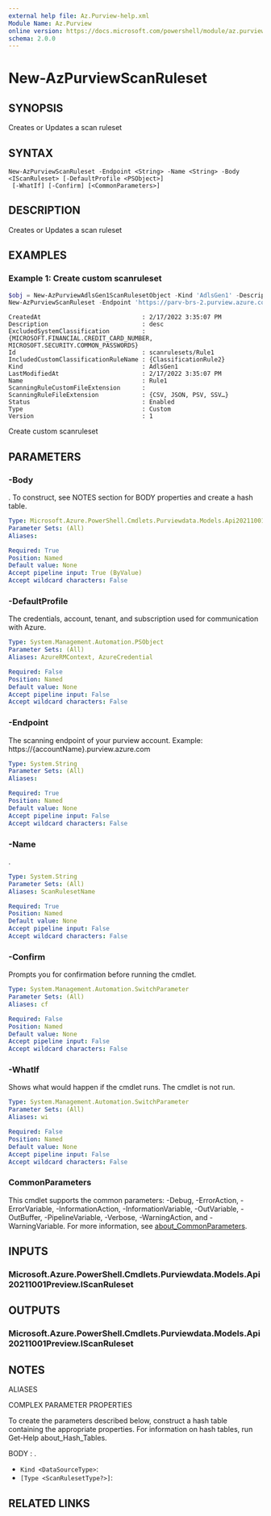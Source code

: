 ```yaml
---
external help file: Az.Purview-help.xml
Module Name: Az.Purview
online version: https://docs.microsoft.com/powershell/module/az.purview/new-azpurviewscanruleset
schema: 2.0.0
---
```


# New-AzPurviewScanRuleset

## SYNOPSIS
Creates or Updates a scan ruleset

## SYNTAX

```
New-AzPurviewScanRuleset -Endpoint <String> -Name <String> -Body <IScanRuleset> [-DefaultProfile <PSObject>]
 [-WhatIf] [-Confirm] [<CommonParameters>]
```

## DESCRIPTION
Creates or Updates a scan ruleset

## EXAMPLES

### Example 1: Create custom scanruleset
```powershell
$obj = New-AzPurviewAdlsGen1ScanRulesetObject -Kind 'AdlsGen1' -Description 'desc' -ExcludedSystemClassification @('MICROSOFT.FINANCIAL.CREDIT_CARD_NUMBER','MICROSOFT.SECURITY.COMMON_PASSWORDS') -IncludedCustomClassificationRuleName @('ClassificationRule2') -ScanningRuleFileExtension @("CSV","JSON","PSV","SSV","TSV","TXT","XML","PARQUET","AVRO","ORC","Documents","GZ","DOC","DOCM","DOCX","DOT","ODP","ODS","ODT","PDF","POT","PPS","PPSX","PPT","PPTM","PPTX","XLC","XLS","XLSB","XLSM","XLSX","XLT") -Type 'Custom'
New-AzPurviewScanRuleset -Endpoint 'https://parv-brs-2.purview.azure.com/' -Name 'Rule1' -Body $obj
```

```output
CreatedAt                            : 2/17/2022 3:35:07 PM
Description                          : desc
ExcludedSystemClassification         : {MICROSOFT.FINANCIAL.CREDIT_CARD_NUMBER, MICROSOFT.SECURITY.COMMON_PASSWORDS}
Id                                   : scanrulesets/Rule1
IncludedCustomClassificationRuleName : {ClassificationRule2}
Kind                                 : AdlsGen1
LastModifiedAt                       : 2/17/2022 3:35:07 PM
Name                                 : Rule1
ScanningRuleCustomFileExtension      :
ScanningRuleFileExtension            : {CSV, JSON, PSV, SSV…}
Status                               : Enabled
Type                                 : Custom
Version                              : 1
```

Create custom scanruleset

## PARAMETERS

### -Body
.
To construct, see NOTES section for BODY properties and create a hash table.

```yaml
Type: Microsoft.Azure.PowerShell.Cmdlets.Purviewdata.Models.Api20211001Preview.IScanRuleset
Parameter Sets: (All)
Aliases:

Required: True
Position: Named
Default value: None
Accept pipeline input: True (ByValue)
Accept wildcard characters: False
```

### -DefaultProfile
The credentials, account, tenant, and subscription used for communication with Azure.

```yaml
Type: System.Management.Automation.PSObject
Parameter Sets: (All)
Aliases: AzureRMContext, AzureCredential

Required: False
Position: Named
Default value: None
Accept pipeline input: False
Accept wildcard characters: False
```

### -Endpoint
The scanning endpoint of your purview account.
Example: https://{accountName}.purview.azure.com

```yaml
Type: System.String
Parameter Sets: (All)
Aliases:

Required: True
Position: Named
Default value: None
Accept pipeline input: False
Accept wildcard characters: False
```

### -Name
.

```yaml
Type: System.String
Parameter Sets: (All)
Aliases: ScanRulesetName

Required: True
Position: Named
Default value: None
Accept pipeline input: False
Accept wildcard characters: False
```

### -Confirm
Prompts you for confirmation before running the cmdlet.

```yaml
Type: System.Management.Automation.SwitchParameter
Parameter Sets: (All)
Aliases: cf

Required: False
Position: Named
Default value: None
Accept pipeline input: False
Accept wildcard characters: False
```

### -WhatIf
Shows what would happen if the cmdlet runs.
The cmdlet is not run.

```yaml
Type: System.Management.Automation.SwitchParameter
Parameter Sets: (All)
Aliases: wi

Required: False
Position: Named
Default value: None
Accept pipeline input: False
Accept wildcard characters: False
```

### CommonParameters
This cmdlet supports the common parameters: -Debug, -ErrorAction, -ErrorVariable, -InformationAction, -InformationVariable, -OutVariable, -OutBuffer, -PipelineVariable, -Verbose, -WarningAction, and -WarningVariable. For more information, see [about_CommonParameters](http://go.microsoft.com/fwlink/?LinkID=113216).

## INPUTS

### Microsoft.Azure.PowerShell.Cmdlets.Purviewdata.Models.Api20211001Preview.IScanRuleset

## OUTPUTS

### Microsoft.Azure.PowerShell.Cmdlets.Purviewdata.Models.Api20211001Preview.IScanRuleset

## NOTES

ALIASES

COMPLEX PARAMETER PROPERTIES

To create the parameters described below, construct a hash table containing the appropriate properties. For information on hash tables, run Get-Help about_Hash_Tables.


BODY <IScanRuleset>: .
  - `Kind <DataSourceType>`: 
  - `[Type <ScanRulesetType?>]`: 

## RELATED LINKS
